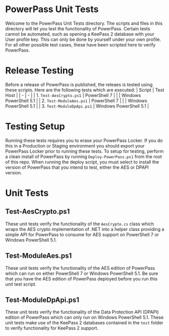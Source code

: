 # PowerPass Unit Tests
Welcome to the PowerPass Unit Tests directory.
The scripts and files in this directory will let you test the functionality of PowerPass.
Certain tests cannot be automated, such as opening a KeePass 2 database with your User profile key.
This can only be done by yourself under your own profile.
For all other possible test cases, these have been scripted here to verify PowerPass.
# Release Testing
Before a release of PowerPass is published, the releaes is tested using these scripts.
Here are the following tests which are executed:
| Script | Test Host |
| - | - |
| 1. `Test-AesCrypto.ps1` | PowerShell 7 |
| | Windows PowerShell 5.1 |
| 2. `Test-ModuleAes.ps1` | PowerShell 7 |
| | Windows PowerShell 5.1 |
| 3. `Test-ModuleDpApi.ps1` | Windows PowerShell 5.1 |
# Testing Setup
Running these tests requires you to erase your PowerPass Locker.
If you do this in a Production or Staging environment you should export your PowerPass Locker prior to running these tests.
To setup for testing, perform a clean install of PowerPass by running `Deploy-PowerPass.ps1` from the root of this repo.
When running the deploy script, you must select to install the version of PowerPass that you intend to test, either the AES or DPAPI version.
# Unit Tests
## Test-AesCrypto.ps1
These unit tests verify the functionality of the `AesCrypto.cs` class which wraps the AES crypto implementation of .NET into a helper class providing a simple API for PowerPass to consume for AES support on PowerShell 7 or Windows PowerShell 5.1.
## Test-ModuleAes.ps1
These unit tests verify the functionality of the AES edition of PowerPass which can run on either PowerShell 7 or Windows PowerShell 5.1. Be sure that you have the AES edition of PowerPass deployed before you run this unit test script.
## Test-ModuleDpApi.ps1
These unit tests verify the functionality of the Data Protection API (DPAPI) edition of PowerPass which can only run on Windows PowerShell 5.1.
These unit tests make use of the KeePass 2 databases contained in the `test` folder to verify functionality for KeePass 2 support.